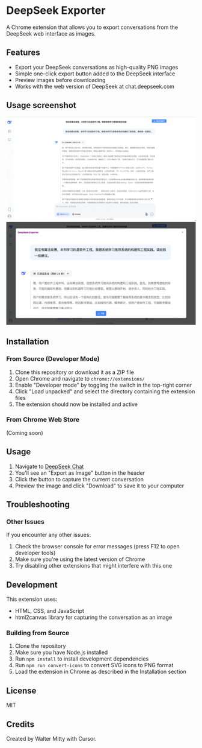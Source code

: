 # DeepSeek Exporter

A Chrome extension that allows you to export conversations from the DeepSeek web interface as images.

## Features

- Export your DeepSeek conversations as high-quality PNG images
- Simple one-click export button added to the DeepSeek interface
- Preview images before downloading
- Works with the web version of DeepSeek at chat.deepseek.com

## Usage screenshot

![Usage screenshot](./docs/screenshot-1.jpeg)
![Usage screenshot](./docs/screenshot-2.jpeg)

## Installation

### From Source (Developer Mode)

1. Clone this repository or download it as a ZIP file
2. Open Chrome and navigate to `chrome://extensions/`
3. Enable "Developer mode" by toggling the switch in the top-right corner
4. Click "Load unpacked" and select the directory containing the extension files
5. The extension should now be installed and active

### From Chrome Web Store

(Coming soon)

## Usage

1. Navigate to [DeepSeek Chat](https://chat.deepseek.com/)
2. You'll see an "Export as Image" button in the header
3. Click the button to capture the current conversation
4. Preview the image and click "Download" to save it to your computer

## Troubleshooting

### Other Issues

If you encounter any other issues:

1. Check the browser console for error messages (press F12 to open developer tools)
2. Make sure you're using the latest version of Chrome
3. Try disabling other extensions that might interfere with this one

## Development

This extension uses:
- HTML, CSS, and JavaScript
- html2canvas library for capturing the conversation as an image

### Building from Source

1. Clone the repository
2. Make sure you have Node.js installed
3. Run `npm install` to install development dependencies
4. Run `npm run convert-icons` to convert SVG icons to PNG format
5. Load the extension in Chrome as described in the Installation section

## License

MIT

## Credits

Created by Walter Mitty with Cursor.
